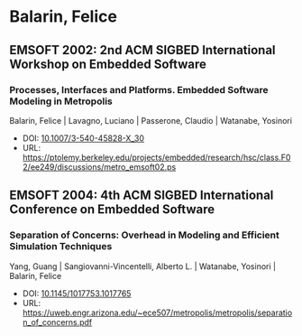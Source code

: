 # Balarin, Felice

## EMSOFT 2002: 2nd ACM SIGBED International Workshop on Embedded Software

### Processes, Interfaces and Platforms. Embedded Software Modeling in Metropolis
Balarin, Felice | Lavagno, Luciano | Passerone, Claudio | Watanabe, Yosinori
* DOI: [10.1007/3-540-45828-X_30](https://doi.org/10.1007/3-540-45828-X_30)
* URL: <https://ptolemy.berkeley.edu/projects/embedded/research/hsc/class.F02/ee249/discussions/metro_emsoft02.ps>

## EMSOFT 2004: 4th ACM SIGBED International Conference on Embedded Software

### Separation of Concerns: Overhead in Modeling and Efficient Simulation Techniques
Yang, Guang | Sangiovanni-Vincentelli, Alberto L. | Watanabe, Yosinori | Balarin, Felice
* DOI: [10.1145/1017753.1017765](https://doi.org/10.1145/1017753.1017765)
* URL: <https://uweb.engr.arizona.edu/~ece507/metropolis/metropolis/separation_of_concerns.pdf>

